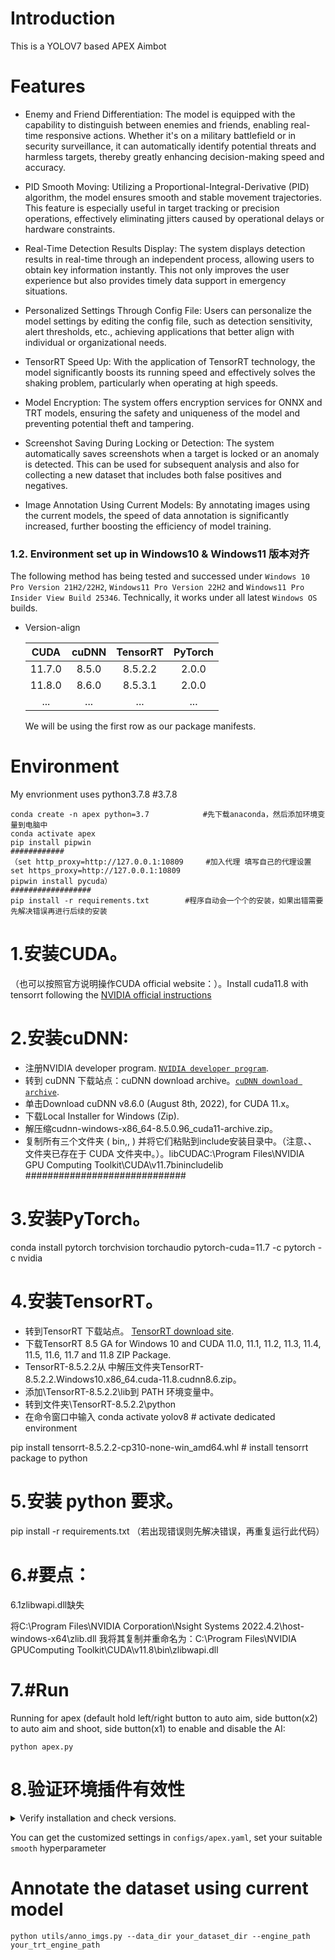 # Introduction
This is a YOLOV7 based APEX Aimbot


# Features
- Enemy and Friend Differentiation:
The model is equipped with the capability to distinguish between enemies and friends, enabling real-time responsive actions. Whether it's on a military battlefield or in security surveillance, it can automatically identify potential threats and harmless targets, thereby greatly enhancing decision-making speed and accuracy.

- PID Smooth Moving:
Utilizing a Proportional-Integral-Derivative (PID) algorithm, the model ensures smooth and stable movement trajectories. This feature is especially useful in target tracking or precision operations, effectively eliminating jitters caused by operational delays or hardware constraints.

- Real-Time Detection Results Display:
The system displays detection results in real-time through an independent process, allowing users to obtain key information instantly. This not only improves the user experience but also provides timely data support in emergency situations.

- Personalized Settings Through Config File:
Users can personalize the model settings by editing the config file, such as detection sensitivity, alert thresholds, etc., achieving applications that better align with individual or organizational needs.

- TensorRT Speed Up:
With the application of TensorRT technology, the model significantly boosts its running speed and effectively solves the shaking problem, particularly when operating at high speeds.

- Model Encryption:
The system offers encryption services for ONNX and TRT models, ensuring the safety and uniqueness of the model and preventing potential theft and tampering.

- Screenshot Saving During Locking or Detection:
The system automatically saves screenshots when a target is locked or an anomaly is detected. This can be used for subsequent analysis and also for collecting a new dataset that includes both false positives and negatives.

- Image Annotation Using Current Models:
By annotating images using the current models, the speed of data annotation is significantly increased, further boosting the efficiency of model training.




### 1.2. Environment set up in Windows10 & Windows11     版本对齐

The following method has being tested and successed under `Windows 10 Pro Version 21H2/22H2`, `Windows11 Pro Version 22H2` and `Windows11 Pro Insider View Build 25346`. Technically, it works under all latest `Windows OS` builds.
- Version-align

    |  CUDA   |  cuDNN   | TensorRT | PyTorch  |
    | :-----: | :------: | :------: | :------: |
    | 11.7.0  | 8.5.0    |  8.5.2.2 | 2.0.0    |
    | 11.8.0  | 8.6.0    |  8.5.3.1 | 2.0.0    |
    | ...    | ...   |  ... | ...    |
    
    We will be using the first row as our package manifests.

# Environment
My envrionment uses python3.7.8              #3.7.8
```
conda create -n apex python=3.7            #先下载anaconda，然后添加环境变量到电脑中
conda activate apex
pip install pipwin                         
############
（set http_proxy=http://127.0.0.1:10809     #加入代理 填写自己的代理设置
set https_proxy=http://127.0.0.1:10809
pipwin install pycuda）
##################
pip install -r requirements.txt        #程序自动会一个个的安装，如果出错需要先解决错误再进行后续的安装
```
# 1.安装CUDA。

（也可以按照官方说明操作CUDA official website：）。Install cuda11.8 with tensorrt following the [NVIDIA official instructions](https://docs.nvidia.com/deeplearning/tensorrt/install-guide/index.html)

# 2.安装cuDNN:

- 注册NVIDIA developer program. [`NVIDIA developer program`](https://developer.nvidia.com/login).
- 转到 cuDNN 下载站点：cuDNN download archive。[`cuDNN download archive`](https://developer.nvidia.com/rdp/cudnn-archive).
- 单击Download cuDNN v8.6.0 (August 8th, 2022), for CUDA 11.x。
- 下载Local Installer for Windows (Zip).
- 解压缩cudnn-windows-x86_64-8.5.0.96_cuda11-archive.zip。
- 复制所有三个文件夹 ( bin,, ) 并将它们粘贴到include安装目录中。（注意、、文件夹已存在于 CUDA 文件夹中。）。libCUDAC:\Program Files\NVIDIA GPU Computing Toolkit\CUDA\v11.7binincludelib
#############################

# 3.安装PyTorch。

conda install pytorch torchvision torchaudio pytorch-cuda=11.7 -c pytorch -c nvidia

# 4.安装TensorRT。

- 转到TensorRT 下载站点。 [TensorRT download site](https://developer.nvidia.com/nvidia-tensorrt-8x-download).
- 下载TensorRT 8.5 GA for Windows 10 and CUDA 11.0, 11.1, 11.2, 11.3, 11.4, 11.5, 11.6, 11.7 and 11.8 ZIP Package.
- TensorRT-8.5.2.2从 中解压文件夹TensorRT-8.5.2.2.Windows10.x86_64.cuda-11.8.cudnn8.6.zip。
- 添加<your install path>\TensorRT-8.5.2.2\lib到 PATH 环境变量中。
- 转到文件夹<your install path>\TensorRT-8.5.2.2\python
- 在命令窗口中输入
conda activate yolov8      # activate dedicated environment

pip install tensorrt-8.5.2.2-cp310-none-win_amd64.whl    # install tensorrt package to python

# 5.安装 python 要求。

pip install -r requirements.txt   （若出现错误则先解决错误，再重复运行此代码）

# 6.#要点：
6.1zlibwapi.dll缺失

将C:\Program Files\NVIDIA Corporation\Nsight Systems 2022.4.2\host-windows-x64\zlib.dll
我将其复制并重命名为：C:\Program Files\NVIDIA GPUComputing Toolkit\CUDA\v11.8\bin\zlibwapi.dll

# 7.#Run 

Running for apex (default hold left/right button to auto aim, side button(x2) to auto aim and shoot, side button(x1) to enable and disable the AI:

```
python apex.py
```

# 8.验证环境插件有效性
<details>
<summary> Verify installation and check versions.</summary>
    
- Verify installation of `CUDA`, `cuDNN`, `PyTorch` and `TensorRT`.  
    
    - Verify `CUDA`.
        ```shell
        nvcc -V
        ```
        If installment successed, you should see prompts like:
        ```shell
        nvcc: NVIDIA (R) Cuda compiler driver
        Copyright (c) 2005-2022 NVIDIA Corporation
        Built on Tue_May__3_19:00:59_Pacific_Daylight_Time_2022
        Cuda compilation tools, release 11.7, V11.7.64
        Build cuda_11.7.r11.7/compiler.31294372_0
        ```
     - Verify `cuDNN`.
     
        ```shell
        python
        import torch
        print(torch.backends.cudnn.version())
        ```
        
     - Verify `PyTorch`.
      
        ```shell
        python
        import torch
        print(torch.__version__)
        ```
    
    - Verify `TensorRT`.
      
        ```shell
        pip show tensorrt
        ```
        If installment successed, you should see prompts like:
        ```shell
        Name: tensorrt
        Version: 8.5.2.2
        Summary: A high performance deep learning inference library
        Home-page: https://developer.nvidia.com/tensorrt
        Author: NVIDIA Corporation
        ```    
    
    
    
</details>


You can get the customized settings in `configs/apex.yaml`, set your suitable `smooth` hyperparameter

# Annotate the dataset using current model
```
python utils/anno_imgs.py --data_dir your_dataset_dir --engine_path your_trt_engine_path
```


